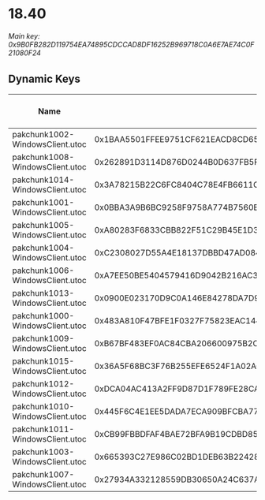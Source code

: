 # 18.40

###### *Main key: 0x9B0FB282D119754EA74895CDCCAD8DF16252B969718C0A6E7AE74C0F21080F24*

## Dynamic Keys

| Name                            | Key                                                                | High Res Textures |
|---------------------------------|--------------------------------------------------------------------|-------------------|
| pakchunk1002-WindowsClient.utoc | 0x1BAA5501FFEE9751CF621EACD8CD65F06E219FADA377091C6DE81E2E8C4BED8D | ❌                 |
| pakchunk1008-WindowsClient.utoc | 0x262891D3114D876D0244B0D637FB5F8DA7A8A36C9B029775850077EB8FE2B937 | ❌                 |
| pakchunk1014-WindowsClient.utoc | 0x3A78215B22C6FC8404C78E4FB6611C9AA007B9589652C4D20D0DF5120461C993 | ❌                 |
| pakchunk1001-WindowsClient.utoc | 0x0BBA3A9B6BC9258F9758A774B7560B04F54B60232035BB75D1DFE2B71E568E77 | ❌                 |
| pakchunk1005-WindowsClient.utoc | 0xA80283F6833CBB822F51C29B45E1D331A2E0EC6B472C17279B3F3EFAFC3007AA | ❌                 |
| pakchunk1004-WindowsClient.utoc | 0xC2308027D55A4E18137DBBD47AD0845901628B91A675F3F0142BF12EFE62A7F8 | ❌                 |
| pakchunk1006-WindowsClient.utoc | 0xA7EE50BE5404579416D9042B216AC39E7B6184D37D574C172BE65D9A2C3BD6ED | ❌                 |
| pakchunk1013-WindowsClient.utoc | 0x0900E023170D9C0A146E84278DA7D9018BD5ED4A97F8D79F1935C57779BEA057 | ❌                 |
| pakchunk1000-WindowsClient.utoc | 0x483A810F47BFE1F0327F75823EAC14403FE00E13163ED6DD4D9B798FFA773360 | ❌                 |
| pakchunk1009-WindowsClient.utoc | 0xB67BF483EF0AC84CBA206600975B2C98D234B984F67C43F6B706644676C885B6 | ❌                 |
| pakchunk1015-WindowsClient.utoc | 0x36A5F68BC3F76B255EFE6524F1A02ACD4839B6F3040D6B75511BFAC5CE1F5246 | ❌                 |
| pakchunk1012-WindowsClient.utoc | 0xDCA04AC413A2FF9D87D1F789FE28CAC511E4FA5175CC80F4B88A637744FBFC17 | ❌                 |
| pakchunk1010-WindowsClient.utoc | 0x445F6C4E1EE5DADA7ECA909BFCBA7759E31F044C6F9362D251B8A6D38C6C089A | ❌                 |
| pakchunk1011-WindowsClient.utoc | 0xCB99FBBDFAF4BAE72BFA9B19CDBD85DE0E39A5652CBF78B78FF33A6E5EFC67D0 | ❌                 |
| pakchunk1003-WindowsClient.utoc | 0x665393C27E986C02BD1DEB63B22428D004B58F02509CB258ECD911E62EE8DBF8 | ❌                 |
| pakchunk1007-WindowsClient.utoc | 0x27934A332128559DB30650A24C637AE5E2800074AD68E3BE6D519B25FB0523F9 | ❌                 |
